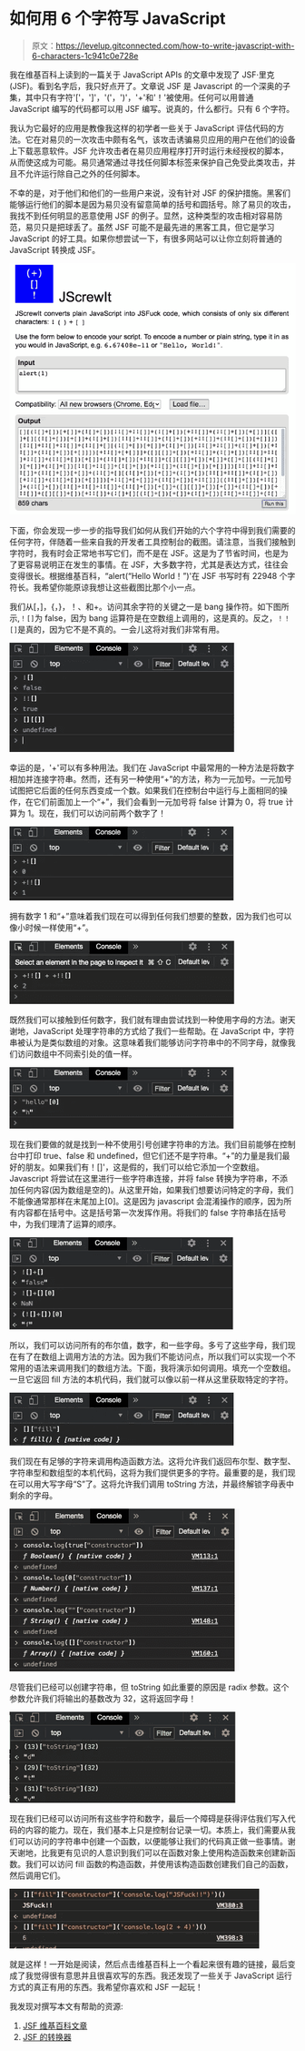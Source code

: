 # 如何用 6 个字符写 JavaScript

> 原文：<https://levelup.gitconnected.com/how-to-write-javascript-with-6-characters-1c941c0e728e>

我在维基百科上读到的一篇关于 JavaScript APIs 的文章中发现了 JSF·里克(JSF)。看到名字后，我只好点开了。文章说 JSF 是 Javascript 的一个深奥的子集，其中只有字符'['，']'，'('，')'，'+'和'！'被使用。任何可以用普通 JavaScript 编写的代码都可以用 JSF 编写。说真的，什么都行。只有 6 个字符。

我认为它最好的应用是教像我这样的初学者一些关于 JavaScript 评估代码的方法。它在对易贝的一次攻击中颇有名气，该攻击诱骗易贝应用的用户在他们的设备上下载恶意软件。JSF 允许攻击者在易贝应用程序打开时运行未经授权的脚本，从而使这成为可能。易贝通常通过寻找任何脚本标签来保护自己免受此类攻击，并且不允许运行除自己之外的任何脚本。

不幸的是，对于他们和他们的一些用户来说，没有针对 JSF 的保护措施。黑客们能够运行他们的脚本是因为易贝没有留意简单的括号和圆括号。除了易贝的攻击，我找不到任何明显的恶意使用 JSF 的例子。显然，这种类型的攻击相对容易防范，易贝只是把球丢了。虽然 JSF 可能不是最先进的黑客工具，但它是学习 JavaScript 的好工具。如果你想尝试一下，有很多网站可以让你立刻将普通的 JavaScript 转换成 JSF。

![](img/806d41e46f1623e92da5c0ec34996343.png)

下面，你会发现一步一步的指导我们如何从我们开始的六个字符中得到我们需要的任何字符，伴随着一些来自我的开发者工具控制台的截图。请注意，当我们接触到字符时，我有时会正常地书写它们，而不是在 JSF。这是为了节省时间，也是为了更容易说明正在发生的事情。在 JSF，大多数字符，尤其是表达方式，往往会变得很长。根据维基百科，“alert(“Hello World！”)'在 JSF 书写时有 22948 个字符长。我希望你能原谅我想让这些截图比那个小一点。

我们从[，]，{，}，！、和+。访问其余字符的关键之一是 bang 操作符。如下图所示,`！[]`为 false，因为 bang 运算符是在空数组上调用的，这是真的。反之，`！！[]`是真的，因为它不是不真的。一会儿这将对我们非常有用。

![](img/b393009e936e677b21a06d418ecba5db.png)

幸运的是，'+'可以有多种用法。我们在 JavaScript 中最常用的一种方法是将数字相加并连接字符串。然而，还有另一种使用“+”的方法，称为一元加号。一元加号试图把它后面的任何东西变成一个数。如果我们在控制台中运行与上面相同的操作，在它们前面加上一个“+”，我们会看到一元加号将 false 计算为 0，将 true 计算为 1。现在，我们可以访问前两个数字了！

![](img/81aa89a3d2c3c04c748fe5a59e1a007e.png)

拥有数字 1 和“+”意味着我们现在可以得到任何我们想要的整数，因为我们也可以像小时候一样使用“+”。

![](img/ec0325d694c328652797aeb68183effc.png)

既然我们可以接触到任何数字，我们就有理由尝试找到一种使用字母的方法。谢天谢地，JavaScript 处理字符串的方式给了我们一些帮助。在 JavaScript 中，字符串被认为是类似数组的对象。这意味着我们能够访问字符串中的不同字母，就像我们访问数组中不同索引处的值一样。

![](img/c86db715474107cf74850bfc7806d5fc.png)

现在我们要做的就是找到一种不使用引号创建字符串的方法。我们目前能够在控制台中打印 true、false 和 undefined，但它们还不是字符串。“+”的力量是我们最好的朋友。如果我们有！[]'，这是假的，我们可以给它添加一个空数组。Javascript 将尝试在这里进行一些字符串连接，并将 false 转换为字符串，不添加任何内容(因为数组是空的)。从这里开始，如果我们想要访问特定的字母，我们不能像通常那样在末尾加上[0]。这是因为 javascript 会混淆操作的顺序，因为所有内容都在括号中。这是括号第一次发挥作用。将我们的 false 字符串括在括号中，为我们理清了运算的顺序。

![](img/7c9b4116a7537dd2b7fc2ba2c7809bfe.png)

所以，我们可以访问所有的布尔值，数字，和一些字母。多亏了这些字母，我们现在有了在数组上调用方法的方法。因为我们不能访问点，所以我们可以实现一个不常用的语法来调用我们的数组方法。下面，我将演示如何调用。填充一个空数组。一旦它返回 fill 方法的本机代码，我们就可以像以前一样从这里获取特定的字符。

![](img/67b843791ac8b93f9aef57653f75de50.png)

我们现在有足够的字符来调用构造函数方法。这将允许我们返回布尔型、数字型、字符串型和数组型的本机代码，这将为我们提供更多的字符。最重要的是，我们现在可以用大写字母“S”了。这将允许我们调用 toString 方法，并最终解锁字母表中剩余的字母。

![](img/60e69cec681f939d2d243ac43f93a343.png)

尽管我们已经可以创建字符串，但 toString 如此重要的原因是 radix 参数。这个参数允许我们将输出的基数改为 32，这将返回字母！

![](img/550ec5bc27cea25d6bdecd24cdd565a0.png)

现在我们已经可以访问所有这些字符和数字，最后一个障碍是获得评估我们写入代码的内容的能力。现在，我们基本上只是控制台记录一切。本质上，我们需要从我们可以访问的字符串中创建一个函数，以便能够让我们的代码真正做一些事情。谢天谢地，比我更有见识的人意识到我们可以在函数对象上使用构造函数来创建新函数。我们可以访问 fill 函数的构造函数，并使用该构造函数创建我们自己的函数，然后调用它们。

![](img/26880e535c77c5a8c2e88c6555e34ec2.png)

就是这样！一开始是阅读，然后点击维基百科上一个看起来很有趣的链接，最后变成了我觉得很有意思并且很喜欢写的东西。我还发现了一些关于 JavaScript 运行方式的真正有用的东西。我希望你喜欢和 JSF 一起玩！

我发现对撰写本文有帮助的资源:

1.  [JSF 维基百科文章](https://en.wikipedia.org/wiki/JSFuck)
2.  [JSF 的转换器](https://jscrew.it/)